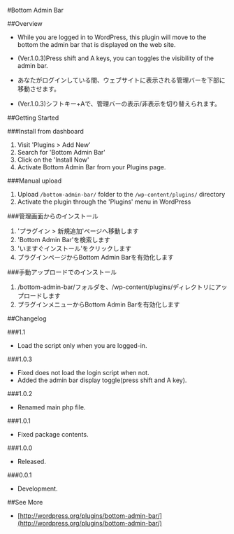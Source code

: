 #Bottom Admin Bar

##Overview

* While you are logged in to WordPress, this plugin will move to the bottom the admin bar that is displayed on the web site.
* (Ver.1.0.3)Press shift and A keys, you can toggles the visibility of the admin bar.

* あなたがログインしている間、ウェブサイトに表示される管理バーを下部に移動させます。
* (Ver.1.0.3)シフトキー+Aで、管理バーの表示/非表示を切り替えられます。

##Getting Started

###Install from dashboard
1. Visit 'Plugins > Add New'
2. Search for 'Bottom Admin Bar'
3. Click on the 'Install Now'
4. Activate Bottom Admin Bar from your Plugins page.
 
###Manual upload
1. Upload `/bottom-admin-bar/` folder to the `/wp-content/plugins/` directory
2. Activate the plugin through the 'Plugins' menu in WordPress

###管理画面からのインストール
1. 'プラグイン > 新規追加'ページへ移動します
2. 'Bottom Admin Bar'を検索します
3. 'いますぐインストール'をクリックします
4. プラグインページからBottom Admin Barを有効化します

###手動アップロードでのインストール
1. /bottom-admin-bar/フォルダを、/wp-content/plugins/ディレクトリにアップロードします
2. プラグインメニューからBottom Admin Barを有効化します


##Changelog

###1.1
* Load the script only when you are logged-in.

###1.0.3
* Fixed does not load the login script when not.
* Added the admin bar display toggle(press shift and A key).

###1.0.2
* Renamed main php file.

###1.0.1
* Fixed package contents.

###1.0.0
* Released.

###0.0.1
* Development.


##See More

* [http://wordpress.org/plugins/bottom-admin-bar/](http://wordpress.org/plugins/bottom-admin-bar/)
